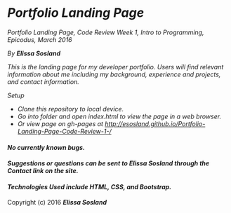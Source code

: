 # _Portfolio Landing Page_

  _Portfolio Landing Page, Code Review Week 1, Intro to Programming, Epicodus, March 2016_

  _By **Elissa Sosland**_

  _This is the landing page for my developer portfolio. Users will find relevant information about me including my background, experience and projects, and contact information._

  _Setup_

 * _Clone this repository to local device._
 * _Go into folder and open index.html to view the page in a web browser._
 * _Or view page on gh-pages at http://esosland.github.io/Portfolio-Landing-Page-Code-Review-1-/_

 #### _No currently known bugs._

 #### _Suggestions or questions can be sent to Elissa Sosland through the Contact link on the site._

 #### _Technologies Used include HTML, CSS, and Bootstrap._


 Copyright (c) 2016 **_Elissa Sosland_**
